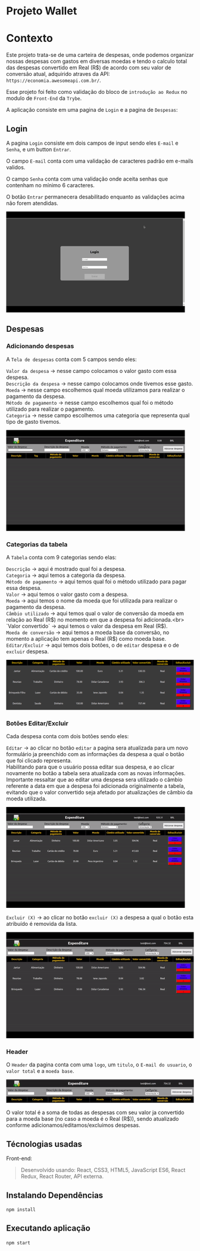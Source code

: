 # Projeto Wallet

# Contexto
Este projeto trata-se de uma carteira de despesas, onde podemos organizar nossas despesas com gastos em diversas moedas e tendo o calculo total das despesas convertido em Real (R$) de acordo com seu valor de conversão atual, adquirido atraves da API: `https://economia.awesomeapi.com.br/`.

Esse projeto foi feito como validação do bloco de `introdução ao Redux` no modulo de `Front-End` da `Trybe`.

A aplicação consiste em uma pagina de `Login` e a pagina de `Despesas`:
<br>

## Login
A pagina `Login` consiste em dois campos de input sendo eles `E-mail` e `Senha`, e um button `Entrar`.

O campo `E-mail` conta com uma validação de caracteres padrão em e-mails validos.

O campo `Senha` conta com uma validação onde aceita senhas que contenham no mínimo 6 caracteres.

O botão `Entrar` permanecera desabilitado enquanto as validações acima não forem atendidas.

![img](src/image/tela-login.gif)
<br>

## Despesas

### Adicionando despesas
A `Tela de despesas` conta com 5 campos sendo eles:

`Valor da despesa` -> nesse campo colocamos o valor gasto com essa despesa.<br>
`Descrição da despesa` -> nesse campo colocamos onde tivemos esse gasto.<br>
`Moeda` -> nesse campo escolhemos qual moeda utilizamos para realizar o pagamento da despesa.<br>
`Método de pagamento` -> nesse campo escolhemos qual foi o método utilizado para realizar o pagamento.<br>
`Categoria` -> nesse campo escolhemos uma categoria que representa qual tipo de gasto tivemos.<br>

![img](src/image/add-despesa.gif)

### Categorias da tabela
A `Tabela` conta com 9 categorias sendo elas:

`Descrição` -> aqui é mostrado qual foi a despesa.<br>
`Categoria` -> aqui temos a categoria da despesa.<br>
`Método de pagamento` -> aqui temos qual foi o método utilizado para pagar essa despesa.<br>
`Valor` -> aqui temos o valor gasto com a despesa.<br>
`Moeda` -> aqui temos o nome da moeda que foi utilizada para realizar o pagamento da despesa.<br>
`Câmbio utilizado` -> aqui temos qual o valor de conversão da moeda em relação ao Real (R$) no momento em que a despesa foi adicionada.<br>
`Valor convertido` -> aqui temos o valor da despesa em Real (R$).<br>
`Moeda de conversão` -> aqui temos a moeda base da conversão, no momento a aplicação tem apenas o Real (R$) como moeda base.<br>
`Editar/Excluir` -> aqui temos dois botões, o de `editar` despesa e o de `excluir` despesa.<br>

![img](src/image/categotias.png)

### Botões Editar/Excluir
Cada despesa conta com dois botões sendo eles:

`Editar` -> ao clicar no botão `editar` a pagina sera atualizada para um novo formulário ja preenchido com as informações da despesa a qual o botão que foi clicado representa.<br>
Habilitando para que o usuário possa editar sua despesa, e ao clicar novamente no botão a tabela sera atualizada com as novas informações.<br>
Importante ressaltar que ao editar uma despesa sera utilizado o câmbio referente a data em que a despesa foi adicionada originalmente a tabela, evitando que o valor convertido seja afetado por atualizações de câmbio da moeda utilizada.<br>

![img](src/image/btn-editar.gif)

`Excluir (X)` -> ao clicar no botão `excluir (X)` a despesa a qual o botão esta atribuído é removida da lista.<br>

![img](src/image/btn-excluir.gif)

### Header
O `Header` da pagina conta com uma `logo`, um `titulo`, o `E-mail do usuario`, o `valor total` e a `moeda base`.<br>

![img](src/image/header.gif)

O valor total é a soma de todas as despesas com seu valor ja convertido para a moeda base (no caso a moeda é o Real (R$)), sendo atualizado conforme adicionamos/editamos/excluímos despesas.<br>


## Técnologias usadas

Front-end:
> Desenvolvido usando: React, CSS3, HTML5, JavaScript ES6, React Redux, React Router, API externa.

## Instalando Dependências

``` bash
npm install
``` 
## Executando aplicação

  ``` bash
  npm start
  ```